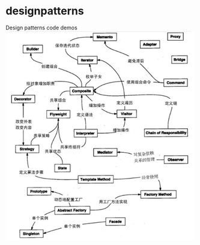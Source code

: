 # designpatterns
Design patterns code demos
![Image text](https://github.com/Sakurakann/designpatterns/blob/master/res/img/patterns.png)
